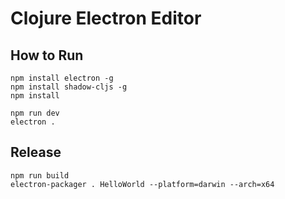 # Clojure Electron Editor

## How to Run
```
npm install electron -g
npm install shadow-cljs -g
npm install

npm run dev
electron .
```

## Release
```
npm run build
electron-packager . HelloWorld --platform=darwin --arch=x64
```
